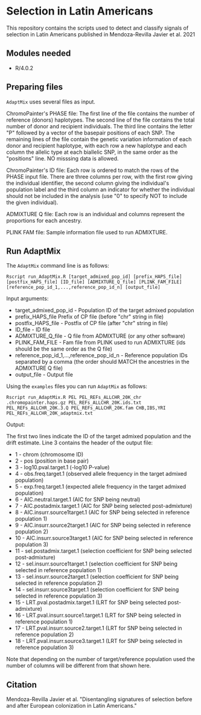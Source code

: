 # Selection in Latin Americans
This repository contains the scripts used to detect and classify signals of selection in Latin Americans published in Mendoza-Revilla Javier et al. 2021

## Modules needed
* R/4.0.2

## Preparing files
`AdaptMix` uses several files as input. 

ChromoPainter's PHASE file:
The first line of the file contains the number of reference (donors) haplotypes. The second line of the file contains the total number of donor and recipient
individuals. The third line contains the letter "P" followed by a vector of the basepair positions of each SNP. The remaining lines of the file contain the genetic variation information of each donor and recipient haplotype, with each row a new haplotype and each column the allelic type at each biallelic SNP, in the same order as the "positions" line. NO misssing data is allowed.

ChromoPainter's ID file:
Each row is ordered to match the rows of the PHASE input file. There are three columns per row, with the first row giving the individual identifier, the second column giving the individual's population label and the third column an indicator for whether the individual should not be included in the analysis (use "0" to specify NOT to include the given individual).

ADMIXTURE Q file:
Each row is an individual and columns represent the proportions for each ancestry.

PLINK FAM file:
Sample information file used to run ADMIXTURE.

## Run AdaptMix

The `AdaptMix` command line is as follows:

```
Rscript run_AdaptMix.R [target_admixed_pop_id] [prefix_HAPS_file] [postfix_HAPS_file] [ID_file] [ADMIXTURE_Q_file] [PLINK_FAM_FILE] [reference_pop_id_1,...,reference_pop_id_n] [output_file] 
```

Input arguments:
* target_admixed_pop_id - Population ID of the target admixed population
* prefix_HAPS_file Prefix of CP file (before "chr" string in file)
* postfix_HAPS_file - Postfix of CP file (after "chr" string in file)
* ID_file - ID file
* ADMIXTURE_Q_file - Q file from ADMIXTURE (or any other software) 
* PLINK_FAM_FILE - Fam file from PLINK used to run ADMIXTURE (ids should be the same order as the Q file)
* reference_pop_id_1,...,reference_pop_id_n - Reference population IDs separated by a comma (the order should MATCH the ancestries in the ADMIXTURE Q file)
* output_file - Output file

Using the `examples` files you can run `AdaptMix` as follows:

```
Rscript run_AdaptMix.R PEL PEL_REFs_ALLCHR_20K_chr .chromopainter.haps.gz PEL_REFs_ALLCHR_20K.ids.txt PEL_REFs_ALLCHR_20K.3.Q PEL_REFs_ALLCHR_20K.fam CHB,IBS,YRI PEL_REFs_ALLCHR_20K_adaptmix.txt 
```

Output:

The first two lines indicate the ID of the target admixed population and the drift estimate.
Line 3 contains the header of the output file:

* 1 - chrom (chromosome ID)
* 2 - pos (position in base pair)
* 3 - log10.pval.target.1 (-log10 P-value)
* 4 - obs.freq.target.1 (observed allele frequency in the target admixed population)
* 5 - exp.freq.target.1 (expected allele frequency in the target admixed population)
* 6 - AIC.neutral.target.1 (AIC for SNP being neutral)
* 7 - AIC.postadmix.target.1 (AIC for SNP being selected post-admixture)
* 8 - AIC.insurr.source1target.1 (AIC for SNP being selected in reference population 1)
* 9 - AIC.insurr.source2target.1 (AIC for SNP being selected in reference population 2)
* 10 - AIC.insurr.source3target.1 (AIC for SNP being selected in reference population 3)
* 11 - sel.postadmix.target.1 (selection coefficient for SNP being selected post-admixture)
* 12 - sel.insurr.source1target.1 (selection coefficient for SNP being selected in reference population 1)
* 13 - sel.insurr.source2target.1 (selection coefficient for SNP being selected in reference population 2)
* 14 - sel.insurr.source3target.1 (selection coefficient for SNP being selected in reference population 3)
* 15 - LRT.pval.postadmix.target.1 (LRT for SNP being selected post-admixture)
* 16 - LRT.pval.insurr.source1.target.1 (LRT for SNP being selected in reference population 1)
* 17 - LRT.pval.insurr.source2.target.1 (LRT for SNP being selected in reference population 2)
* 18 - LRT.pval.insurr.source3.target.1 (LRT for SNP being selected in reference population 3)

Note that depending on the number of target/reference population used the number of columns will be different from that shown here.

## Citation
Mendoza-Revilla Javier et al. "Disentangling signatures of selection before and after European colonization in Latin Americans." 
